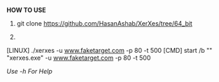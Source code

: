 **HOW TO USE**
1. git clone https://github.com/HasanAshab/XerXes/tree/64_bit

2.
[LINUX]  ./xerxes -u www.faketarget.com -p 80 -t 500
[CMD] start /b "" "xerxes.exe" -u www.faketarget.com -p 80 -t 500

*Use -h For Help*

